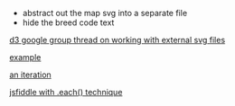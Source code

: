 - abstract out the map svg into a separate file
- hide the breed code text

[d3 google group thread on working with external svg files](https://groups.google.com/forum/embed/#!topic/d3-js/-qYDy71c_lA)

[example](http://bl.ocks.org/mbostock/1014829)

[an iteration](http://bl.ocks.org/biovisualize/1238376)

[jsfiddle with .each() technique](http://jsfiddle.net/christopheviau/XnG6r/)
